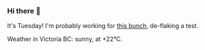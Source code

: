 ### Hi there :wave:

It's Tuesday! I'm probably working for [this bunch](https://github.com/kohofinancial), de-flaking a test.

Weather in Victoria BC: sunny, at +22°C.
